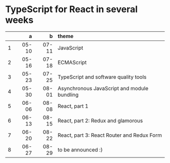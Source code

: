 # TypeScript for React in several weeks

| | a | b | theme |
| ---: | ---: | ---: | :--- |
| 1 | 05-10 | 07-11 | JavaScript |
| 2 | 05-16 | 07-18 | ECMAScript |
| 3 | 05-23 | 07-25 | TypeScript and software quality tools |
| 4 | 05-30 | 08-01 | Asynchronous JavaScript and module bundling |
| 5 | 06-06 | 08-08 | React, part 1 |
| 6 | 06-13 | 08-15 | React, part 2: Redux and glamorous |
| 7 | 06-20 | 08-22 | React, part 3: React Router and Redux Form |
| 8 | 06-27 | 08-29 | to be announced :) |

